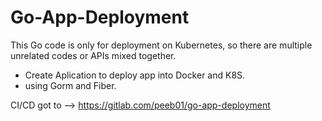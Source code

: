 # Go-App-Deployment
This Go code is only for deployment on Kubernetes, so there are multiple unrelated codes or APIs mixed together.

- Create Aplication to deploy app into Docker and K8S.
- using Gorm and Fiber.

CI/CD
got to --> https://gitlab.com/peeb01/go-app-deployment
